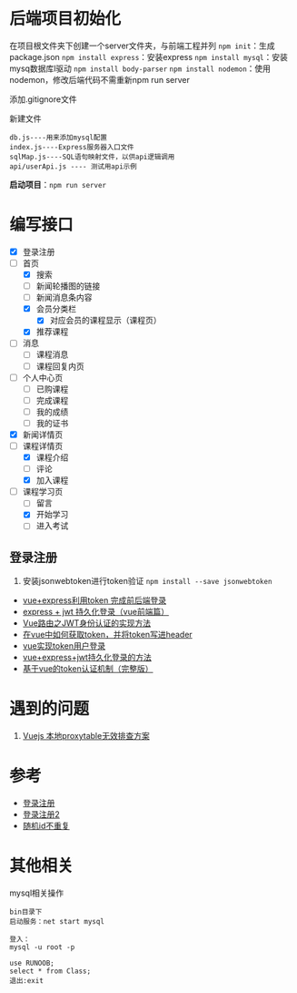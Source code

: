 # 后端项目初始化
在项目根文件夹下创建一个server文件夹，与前端工程并列
`npm init`：生成package.json
`npm install express`：安装express
`npm install mysql`：安装mysq数据库l驱动
`npm install body-parser`
`npm install nodemon`：使用nodemon，修改后端代码不需重新npm run server
<!-- npm install eslint -->

添加.gitignore文件

新建文件
```text
db.js----用来添加mysql配置
index.js----Express服务器入口文件
sqlMap.js----SQL语句映射文件，以供api逻辑调用
api/userApi.js ---- 测试用api示例
```

**启动项目**：`npm run server`

# 编写接口
- [x] 登录注册
- [ ] 首页
    - [x] 搜索
    - [ ] 新闻轮播图的链接
    - [ ] 新闻消息条内容
    - [x] 会员分类栏
        - [x] 对应会员的课程显示（课程页）
    - [x] 推荐课程
- [ ] 消息
    - [ ] 课程消息
    - [ ] 课程回复内页
- [ ] 个人中心页
    - [ ] 已购课程
    - [ ] 完成课程
    - [ ] 我的成绩
    - [ ] 我的证书
- [x] 新闻详情页
- [ ] 课程详情页
    - [x] 课程介绍
    - [ ] 评论
    - [x] 加入课程
- [ ] 课程学习页
    - [ ] 留言
    - [x] 开始学习
    - [ ] 进入考试

## 登录注册
1. 安装jsonwebtoken进行token验证
`npm install --save jsonwebtoken`

* [vue+express利用token 完成前后端登录](https://www.cnblogs.com/dangdanghepingping/p/11409040.html)
* [express + jwt 持久化登录（vue前端篇）](https://segmentfault.com/a/1190000019476705)
* [Vue路由之JWT身份认证的实现方法](https://www.jb51.net/article/168425.htm)
* [在vue中如何获取token，并将token写进header](https://blog.csdn.net/qq_34825875/article/details/79569579)
* [vue实现token用户登录](https://blog.csdn.net/baiqiangdoudou/article/details/100174505)
* [vue+express+jwt持久化登录的方法](https://www.jb51.net/article/163105.htm)
* [基于vue的token认证机制（完整版）](https://blog.csdn.net/qiemengyan/article/details/83992154)

# 遇到的问题
1. [Vuejs 本地proxytable无效排查方案](https://blog.csdn.net/qq_35643562/article/details/84788861)

# 参考
* [登录注册](https://segmentfault.com/a/1190000014268935?utm_source=tag-newest)
* [登录注册2](https://blog.csdn.net/wo05644660559/article/details/81707641)
* [随机id不重复](https://segmentfault.com/a/1190000020393710)

# 其他相关
mysql相关操作
```text
bin目录下
启动服务：net start mysql

登入：
mysql -u root -p

use RUNOOB;
select * from Class;
退出:exit
```

